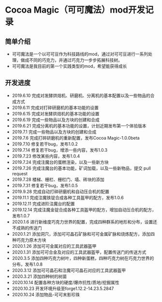 # Cocoa Magic（可可魔法）mod开发记录

## 简单介绍
- 可可魔法是一个以可可豆作为科技路线的mod，通过对可可豆进行一系列处理，做成不同的巧克力，并通过巧克力一步步拓展科技树。
- 可可魔法是我目前的第一个实践类型的mod，希望能获得成长

## 开发进度
- 2019.6.10  完成对发酵烘焙机、研磨机、分离机的基本配置以及一些物品的合成方式
- 2019.6.11  完成对打碎研磨机的基本功能的设置
- 2019.6.15  完成对发酵烘焙机的基本功能的设置
- 2019.6.19  完成一些物品以及方块的创建和合成
- 2019.6.21  完成分离机的基本功能的设置，计划近期发布第一个体验版本
- 2019.7.1   完成一些物品以及方块的创建和合成
- 2019.7.6   完成打碎研磨机的重新配置，发布Cocoa Magic-1.0.0beta
- 2019.7.10  修复若干bug，发布1.0.2
- 2019.7.14  修复若干bug，增添一些内容，发布1.0.3
- 2019.7.23  修改某些内容，发布1.0.4
- 2019.7.24  完成注魔台的蛋糕渲染，以及一些新方块
- 2019.7.26  完成注魔台的基本功能，矿词加载，以及一些新物品，提交 pull request
- 2019.7.28  楼梯、栅栏、栅栏门、墙、砖块的添加
- 2019.7.31  修复若干bug，发布1.0.5
- 2019.9.28  完成自动打碎研磨机和自动压合机的配置
- 2019.11.1  完成注魔铁锭合成各种工具盔甲的配方，发布1.0.6
- 2019.12.11 完成进阶注魔台的配置
- 2019.12.14 完成注魔金锭合成各种工具盔甲的配方，增加自动压合机的配方，发布1.0.7
- 2020.1.6   进行新维度巧克力世界的配置，完成四种群系的地形和分布，设置还不成熟的传送门
- 2020.1.21  添加洞穴，添加可可晶石矿脉和可可金属矿脉和烧炼配方，添加四种巧克力原木方块
- 2020.1.26  添加可可金属对应的工具武器盔甲
- 2020.1.31  添加可可合金及对应的工具武器盔甲，配置传送门的传送方式
- 2020.3.5   添加四种巧克力树叶，四种新蛋糕，四种巧克力树在巧克力世界的分布，发布1.0.8
- 2020.3.12  添加可可晶石和注魔可可晶石对应的工具武器盔甲
- 2020.3.21  添加四种树的树苗
- 2020.10.14 配置各种方块的硬度/爆炸抗性/质地/挖掘属性
- 2020.10.23 开发环境升级至forge1.12.2-14.23.5.2847
- 2020.10.24 添加物品-可可末影珍珠
